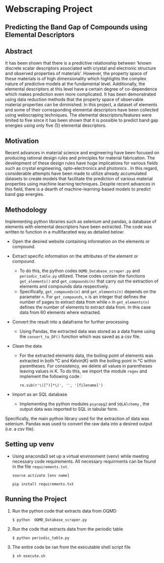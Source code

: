 # Webscraping Project

## Predicting the Band Gap of Compounds using Elemental Descriptors

## Abstract

It has been shown that there is a predictive relationship
between 'known discrete scalar descriptors associated with crystal and electronic structure and observed properties of materials'.
However, the property space of these materials is of high dimensionality which highlights the complex nature of predictive models at the fundamental level. Additionally, the elemental descriptors at this level have a certain degree of co-dependence which makes prediction even more complicated. It has been demonstrated using data reduction methods that the property space of observable material properties can be diminished.  In this project, a dataset of elements and some of their corresponding elemental descriptors have been collected using webscraping techniques. The elemental descriptors/features were limited to five since it has been shown that it is possible to predict band gap energies using only five (5) elemental descriptors.

## Motivation

Recent advances in material science and engineering have been focused on 
producing rational design rules and principles for material fabrication.
The development of these design rules have huge implications for various fields such as crystal engineering, opto-electronics and photonics . In this regard, considerable attempts have been made to utilize already accumulated datasets to create models that facilitate the prediction of various material properties using machine learning techniques. Despite recent advances in this field, there is a dearth of machine-learning-based models to predict band gap energies.

## Methodology

Implementing python libraries such as selenium and pandas, a database of elements with elemental descriptors have been extracted. The code was written to function in a multifaceted way as detailed below:

* Open the desired website containing information on the elements or compound.

* Extract specific information on the attributes of the element or compound.
    * To do this, the python codes ```OQMD_Database_scraper.py``` and ```periodic_table.py``` utilized. These codes contain the functions ```get_elements()``` and ```get_compounds(n)```  that carry out the extraction of elements and compounds data respectively.
    * Specifically, ```get_compounds(n)``` and ```get_elements(n)``` depends on the parameter `n`. For ```get_compounds```, `n` is 
    an integer that defines the number of pages to extract data from while `n` in ```get_elements(n)``` defines the number of elements to extract data from. In this case data from 60 elements where extracted.

* Convert the result into a dataframe for further processing
    * Using Pandas, the extracted data was stored as a data frame using the ```convert_to_DF()``` function which was saved as a csv file.

* Clean the data

    * For the extracted elements data, the boiling point of       elements was extracted in both &deg;C and Kelvin(K) with the boiling point in &deg;C within parentheses. For consistency, we delete all values in parentheses leaving values in K. To do this, we import the module ```regex``` and implement the following code :

         ```re.sub(r'\([^)]*\)', '', '[filename]')``` 

* Import as an SQL database
    * Implementing the python modules ```psycopg2``` and ```SQLAlchemy``` , the output data was imported to SQL in     tabular form. 

Specifically, the main python library used for the extraction of data was selenium. Pandas was used to convert the raw data into a desired output (i.e. a csv file).

## Setting up venv

* Using anaconda3 set up a virtual environment (venv) while meeting necessary code requirements. All necessary requirments can be found in the file ```requirements.txt```.

    ```source activate [env name]```

    ```pip install requirements.txt```

## Running the Project

1. Run the python code that extracts data from OQMD

     ```$ python  OQMD_Database_scraper.py```

2. Run the code that extracts data from the periodic table

    ```$ python periodic_table.py```

3. The entire code be ran from the executable shell script file

    ```$ sh execute.sh```











